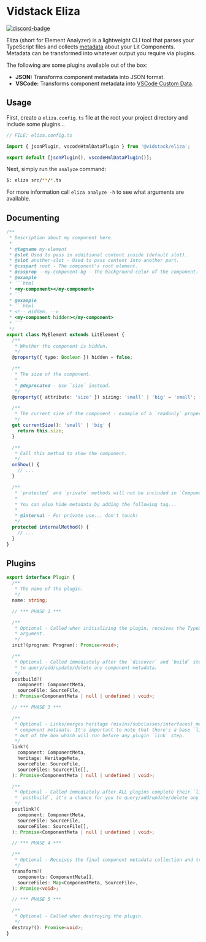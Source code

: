 # Vidstack Eliza

[![discord-badge]][discord]

[discord]: https://discord.com/invite/7RGU7wvsu9
[discord-badge]: https://img.shields.io/discord/742612686679965696?color=%235865F2&label=%20&logo=discord&logoColor=white

Eliza (short for Element Analyzer) is a lightweight CLI tool that parses your TypeScript
files and collects [metadata](./src/meta/component.ts) about your Lit Components. Metadata can be
transformed into whatever output you require via plugins.

The following are some plugins available out of the box:

- **JSON:** Transforms component metadata into JSON format.
- **VSCode:** Transforms component metadata into [VSCode Custom Data](https://github.com/microsoft/vscode-custom-data).

## Usage

First, create a `eliza.config.ts` file at the root your project directory and include some plugins...

```ts
// FILE: eliza.config.ts

import { jsonPlugin, vscodeHtmlDataPlugin } from '@vidstack/eliza';

export default [jsonPlugin(), vscodeHmlDataPlugin()];
```

Next, simply run the `analyze` command:

```bash
$: eliza src/**/*.ts
```

For more information call `eliza analyze -h` to see what arguments are available.

## Documenting

````ts
/**
 * Description about my component here.
 *
 * @tagname my-element
 * @slot Used to pass in additional content inside (default slot).
 * @slot another-slot - Used to pass content into another part.
 * @csspart root - The component's root element.
 * @cssprop --my-component-bg - The background color of the component.
 * @example
 * ```html
 * <my-component></my-component>
 * ```
 * @example
 * ```html
 * <!-- Hidden. -->
 * <my-component hidden></my-component>
 * ```
 */
export class MyElement extends LitElement {
  /**
   * Whether the component is hidden.
   */
  @property({ type: Boolean }) hidden = false;

  /**
   * The size of the component.
   *
   * @deprecated - Use `size` instead.
   */
  @property({ attribute: 'size' }) sizing: 'small' | 'big' = 'small';

  /**
   * The current size of the component - example of a `readonly` property.
   */
  get currentSize(): 'small' | 'big' {
    return this.size;
  }

  /**
   * Call this method to show the component.
   */
  onShow() {
    // ...
  }

  /**
   * `protected` and `private` methods will not be included in `ComponentMeta`.
   *
   * You can also hide metadata by adding the following tag...
   *
   * @internal - For private use... don't touch!
   */
  protected internalMethod() {
    // ...
  }
}
````

## Plugins

```ts
export interface Plugin {
  /**
   * The name of the plugin.
   */
  name: string;

  // *** PHASE 1 ***

  /**
   * Optional - Called when initializing the plugin, receives the TypeScript `Program` as an
   * argument.
   */
  init?(program: Program): Promise<void>;

  /**
   * Optional - Called immediately after the `discover` and `build` steps. It's a chance for you
   * to query/add/update/delete any component metadata.
   */
  postbuild?(
    component: ComponentMeta,
    sourceFile: SourceFile,
  ): Promise<ComponentMeta | null | undefined | void>;

  // *** PHASE 3 ***

  /**
   * Optional - Links/merges heritage (mixins/subclasses/interfaces) metadata with its respective
   * component metadata. It's important to note that there's a base `link` process that'll do this
   * out of the box which will run before any plugin `link` step.
   */
  link?(
    component: ComponentMeta,
    heritage: HeritageMeta,
    sourceFile: SourceFile,
    sourceFiles: SourceFile[],
  ): Promise<ComponentMeta | null | undefined | void>;

  /**
   * Optional - Called immediately after ALL plugins complete their `link` step. Similar to
   * `postbuild`, it's a chance for you to query/add/update/delete any component metadata.
   */
  postlink?(
    component: ComponentMeta,
    sourceFile: SourceFile,
    sourceFiles: SourceFile[],
  ): Promise<ComponentMeta | null | undefined | void>;

  // *** PHASE 4 ***

  /**
   * Optional - Receives the final component metadata collection and transforms it.
   */
  transform?(
    components: ComponentMeta[],
    sourceFiles: Map<ComponentMeta, SourceFile>,
  ): Promise<void>;

  // *** PHASE 5 ***

  /**
   * Optional - Called when destroying the plugin.
   */
  destroy?(): Promise<void>;
}
```
